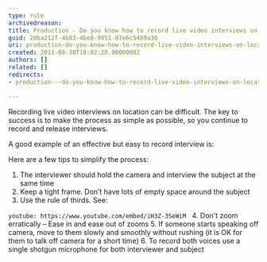 ```yaml
---
type: rule
archivedreason: 
title: Production - Do you know how to record live video interviews on location?
guid: 20ba212f-4b83-4be8-9051-07e6c54b9a30
uri: production-do-you-know-how-to-record-live-video-interviews-on-location
created: 2011-08-30T18:02:28.0000000Z
authors: []
related: []
redirects:
- production---do-you-know-how-to-record-live-video-interviews-on-location

---
```


Recording live video interviews on location can be difficult. The key to success is to make the process as simple as possible, so you continue to record and release interviews.

<!--endintro-->

A good example of an effective but easy to record interview is:









Here are a few tips to simplify the process:

1. The interviewer should hold the camera and interview the subject at the same time
2. Keep a tight frame. Don’t have lots of empty space around the subject
3. Use the rule of thirds. See:


`youtube: https://www.youtube.com/embed/iH3Z-3SeWiM`
 
4. Don't zoom erratically – Ease in and ease out of zooms
5. If someone starts speaking off camera, move to them slowly and smoothly without rushing (it is OK for them to talk off camera for a short time)
6. To record both voices use a single shotgun microphone for both interviewer and subject
